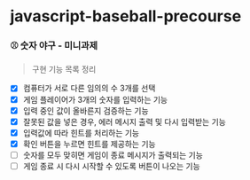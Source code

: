 # javascript-baseball-precourse

### ⚾️ 숫자 야구 - 미니과제

> 구현 기능 목록 정리

- [x] 컴퓨터가 서로 다른 임의의 수 3개를 선택
- [x] 게임 플레이어가 3개의 숫자를 입력하는 기능
- [x] 입력 중인 값이 올바른지 검증하는 기능
- [x] 잘못된 값을 넣은 경우, 에러 메시지 출력 및 다시 입력받는 기능
- [x] 입력값에 따라 힌트를 처리하는 기능
- [x] 확인 버튼을 누르면 힌트를 제공하는 기능
- [ ] 숫자를 모두 맞히면 게임이 종료 메시지가 출력되는 기능
- [ ] 게임 종료 시 다시 시작할 수 있도록 버튼이 나오는 기능